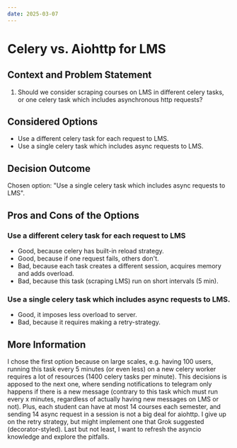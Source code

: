 ```yaml
---
date: 2025-03-07
---
```


# Celery vs. Aiohttp for LMS

## Context and Problem Statement

1. Should we consider scraping courses on LMS in different celery tasks, or one celery task which includes asynchronous http requests?

## Considered Options

* Use a different celery task for each request to LMS.
* Use a single celery task which includes async requests to LMS.

## Decision Outcome

Chosen option: "Use a single celery task which includes async requests to LMS".

## Pros and Cons of the Options

### Use a different celery task for each request to LMS

* Good, because celery has built-in reload strategy.
* Good, because if one request fails, others don't.
* Bad, because each task creates a different session, acquires
memory and adds overload.
* Bad, because this task (scraping LMS) run on short intervals (5 min).

### Use a single celery task which includes async requests to LMS.

* Good, it imposes less overload to server.
* Bad, because it requires making a retry-strategy.

## More Information

I chose the first option because on large scales, e.g. having 100 users, running this task every 5 minutes (or even less) on a new celery worker requires a lot of resources (1400 celery tasks per minute). This decisions is apposed to the next one, where sending notifications to telegram only happens if there is a new message (contrary to this task which must run every x minutes, regardless of actually having new messages on LMS or not).
Plus, each student can have at most 14 courses each semester, and sending 14 async request in a session is not a big deal for aiohttp. I give up on the retry strategy, but might implement one that Grok suggested (decorator-styled).
Last but not least, I want to refresh the asyncio knowledge and explore the pitfalls.